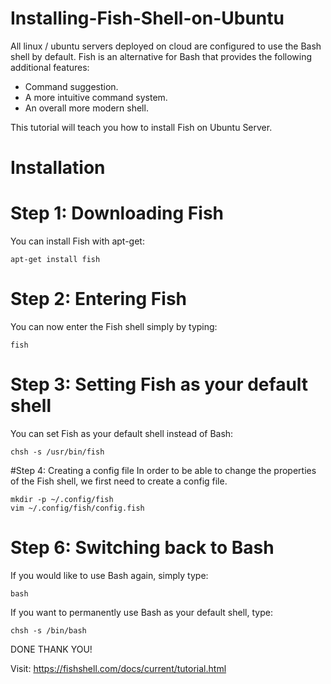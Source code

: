 # Installing-Fish-Shell-on-Ubuntu
All linux / ubuntu servers deployed on cloud are configured to use the Bash shell by default. Fish is an alternative for Bash that provides the following additional features:


- Command suggestion.
- A more intuitive command system.
- An overall more modern shell.

This tutorial will teach you how to install Fish on Ubuntu Server.

# Installation
# Step 1: Downloading Fish
You can install Fish with apt-get:

```
apt-get install fish
```
# Step 2: Entering Fish
You can now enter the Fish shell simply by typing:
```
fish
```
# Step 3: Setting Fish as your default shell
You can set Fish as your default shell instead of Bash:
```
chsh -s /usr/bin/fish
```

#Step 4: Creating a config file
In order to be able to change the properties of the Fish shell, we first need to create a config file.
```
mkdir -p ~/.config/fish
vim ~/.config/fish/config.fish
```

# Step 6: Switching back to Bash
If you would like to use Bash again, simply type:
```
bash
```
If you want to permanently use Bash as your default shell, type:
```
chsh -s /bin/bash
```


DONE THANK YOU!

Visit: https://fishshell.com/docs/current/tutorial.html
